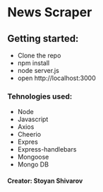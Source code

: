# News Scraper 

## Getting started:

* Clone the repo
* npm install
* node server.js
* open http://localhost:3000

### Tehnologies used:

* Node
* Javascript
* Axios
* Cheerio
* Expres
* Express-handlebars
* Mongoose
* Mongo DB

#### Creator: Stoyan Shivarov





